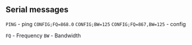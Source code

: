 ## Serial messages

`PING` - ping
`CONFIG;FQ=868.0`
`CONFIG;BW=125`
`CONFIG;FQ=867,BW=125` - config

`FQ` - Frequency
`BW` - Bandwidth